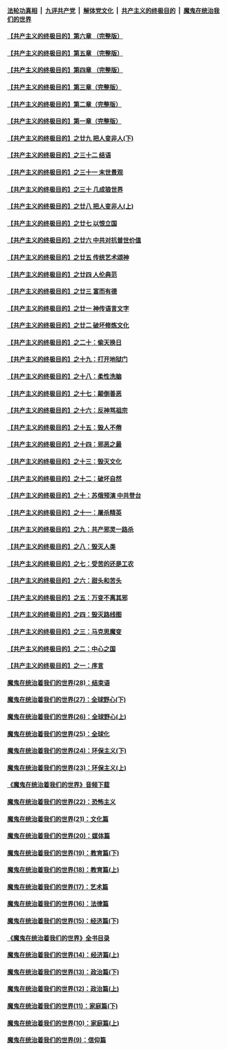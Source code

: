 

####  [法轮功真相](../../../../basic/blob/master/README.md?t=04141730) &nbsp;|&nbsp; [九评共产党](../../../../9ping.md/blob/master/README.md?t=04141730) &nbsp;|&nbsp; [解体党文化](../../../../jtdwh.md/blob/master/README.md?t=04141730)  &nbsp;|&nbsp; [共产主义的终极目的](../../../../gczydzjmd.md/blob/master/README.md?t=04141730) &nbsp;|&nbsp; [魔鬼在统治我们的世界](../../../../mgztzwmdsj.md/blob/master/README.md?t=04141730) 

#### [【共产主义的终极目的】第六章 （完整版）](../pages/nsc422/n11428913.md?t=04141730) 

#### [【共产主义的终极目的】第五章 （完整版）](../pages/nsc422/n11428912.md?t=04141730) 

#### [【共产主义的终极目的】第四章 （完整版）](../pages/nsc422/n11428907.md?t=04141730) 

#### [【共产主义的终极目的】第三章（完整版）](../pages/nsc422/n11428848.md?t=04141730) 

#### [【共产主义的终极目的】第二章（完整版）](../pages/nsc422/n11428831.md?t=04141730) 

#### [【共产主义的终极目的】第一章（完整版）](../pages/nsc422/n11417651.md?t=04141730) 

#### [【共产主义的终极目的】之廿九 把人变非人(下)](../pages/nsc422/n11344140.md?t=04141730) 

#### [【共产主义的终极目的】之三十二 结语](../pages/nsc422/n11360535.md?t=04141730) 

#### [【共产主义的终极目的】之三十一 末世景观](../pages/nsc422/n11351129.md?t=04141730) 

#### [【共产主义的终极目的】之三十 几成狼世界](../pages/nsc422/n11348280.md?t=04141730) 

#### [【共产主义的终极目的】之廿八 把人变非人(上)](../pages/nsc422/n11340492.md?t=04141730) 

#### [【共产主义的终极目的】之廿七 以恨立国](../pages/nsc422/n11336944.md?t=04141730) 

#### [【共产主义的终极目的】之廿六 中共对抗普世价值](../pages/nsc422/n11324785.md?t=04141730) 

#### [【共产主义的终极目的】之廿五 传统艺术颂神](../pages/nsc422/n11296396.md?t=04141730) 

#### [【共产主义的终极目的】之廿四 人伦典范](../pages/nsc422/n11296397.md?t=04141730) 

#### [【共产主义的终极目的】之廿三 富而有德](../pages/nsc422/n11283598.md?t=04141730) 

#### [【共产主义的终极目的】之廿一 神传语言文字](../pages/nsc422/n11263265.md?t=04141730) 

#### [【共产主义的终极目的】之廿二 破坏修炼文化](../pages/nsc422/n11245728.md?t=04141730) 

#### [【共产主义的终极目的】之二十：偷天换日](../pages/nsc422/n11238846.md?t=04141730) 

#### [【共产主义的终极目的】之十九：打开地狱门](../pages/nsc422/n11206376.md?t=04141730) 

#### [【共产主义的终极目的】之十八：柔性洗脑](../pages/nsc422/n11199994.md?t=04141730) 

#### [【共产主义的终极目的】之十七：颠倒善恶](../pages/nsc422/n11179782.md?t=04141730) 

#### [【共产主义的终极目的】之十六：反神骂祖宗](../pages/nsc422/n11166798.md?t=04141730) 

#### [【共产主义的终极目的】之十五：毁人不倦](../pages/nsc422/n11166792.md?t=04141730) 

#### [【共产主义的终极目的】之十四：邪恶之最](../pages/nsc422/n11150249.md?t=04141730) 

#### [【共产主义的终极目的】之十三：毁灭文化](../pages/nsc422/n11135227.md?t=04141730) 

#### [【共产主义的终极目的】之十二：破坏自然](../pages/nsc422/n11135214.md?t=04141730) 

#### [【共产主义的终极目的】之十：苏俄预演 中共登台](../pages/nsc422/n11118424.md?t=04141730) 

#### [【共产主义的终极目的】之十一：屠杀精英](../pages/nsc422/n11118442.md?t=04141730) 

#### [【共产主义的终极目的】之九：共产邪灵一路杀](../pages/nsc422/n11114139.md?t=04141730) 

#### [【共产主义的终极目的】之八：毁灭人类](../pages/nsc422/n11108503.md?t=04141730) 

#### [【共产主义的终极目的】之七：受苦的还是工农](../pages/nsc422/n11101809.md?t=04141730) 

#### [【共产主义的终极目的】之六：甜头和苦头](../pages/nsc422/n11096971.md?t=04141730) 

#### [【共产主义的终极目的】之五：万变不离其邪](../pages/nsc422/n11091285.md?t=04141730) 

#### [【共产主义的终极目的】之四：毁灭路线图](../pages/nsc422/n11086284.md?t=04141730) 

#### [【共产主义的终极目的】之三：马克思魔变](../pages/nsc422/n11061941.md?t=04141730) 

#### [【共产主义的终极目的】之二：中心之国](../pages/nsc422/n11047728.md?t=04141730) 

#### [【共产主义的终极目的】之一：序言](../pages/nsc422/n11086077.md?t=04141730) 

#### [魔鬼在统治着我们的世界(28)：结束语](../pages/nsc422/n10936246.md?t=04141730) 

#### [魔鬼在统治着我们的世界(27)：全球野心(下)](../pages/nsc422/n10928319.md?t=04141730) 

#### [魔鬼在统治着我们的世界(26)：全球野心(上)](../pages/nsc422/n10900318.md?t=04141730) 

#### [魔鬼在统治着我们的世界(25)：全球化](../pages/nsc422/n10788205.md?t=04141730) 

#### [魔鬼在统治着我们的世界(24)：环保主义(下)](../pages/nsc422/n10695307.md?t=04141730) 

#### [魔鬼在统治着我们的世界(23)：环保主义(上)](../pages/nsc422/n10688613.md?t=04141730) 

#### [《魔鬼在统治着我们的世界》音频下载](../pages/nsc422/n10635553.md?t=04141730) 

#### [魔鬼在统治着我们的世界(22)：恐怖主义](../pages/nsc422/n10614727.md?t=04141730) 

#### [魔鬼在统治着我们的世界(21)：文化篇](../pages/nsc422/n10597706.md?t=04141730) 

#### [魔鬼在统治着我们的世界(20)：媒体篇](../pages/nsc422/n10586579.md?t=04141730) 

#### [魔鬼在统治着我们的世界(19)：教育篇(下)](../pages/nsc422/n10564808.md?t=04141730) 

#### [魔鬼在统治着我们的世界(18)：教育篇(上)](../pages/nsc422/n10526970.md?t=04141730) 

#### [魔鬼在统治着我们的世界(17)：艺术篇](../pages/nsc422/n10499093.md?t=04141730) 

#### [魔鬼在统治着我们的世界(16)：法律篇](../pages/nsc422/n10485969.md?t=04141730) 

#### [魔鬼在统治着我们的世界(15)：经济篇(下)](../pages/nsc422/n10469975.md?t=04141730) 

#### [《魔鬼在统治着我们的世界》全书目录](../pages/nsc422/n10464261.md?t=04141730) 

#### [魔鬼在统治着我们的世界(14)：经济篇(上)](../pages/nsc422/n10457370.md?t=04141730) 

#### [魔鬼在统治着我们的世界(13)：政治篇(下)](../pages/nsc422/n10448270.md?t=04141730) 

#### [魔鬼在统治着我们的世界(12)：政治篇(上)](../pages/nsc422/n10444576.md?t=04141730) 

#### [魔鬼在统治着我们的世界(11)：家庭篇(下)](../pages/nsc422/n10440961.md?t=04141730) 

#### [魔鬼在统治着我们的世界(10)：家庭篇(上)](../pages/nsc422/n10435448.md?t=04141730) 

#### [魔鬼在统治着我们的世界(9)：信仰篇](../pages/nsc422/n10432159.md?t=04141730) 

